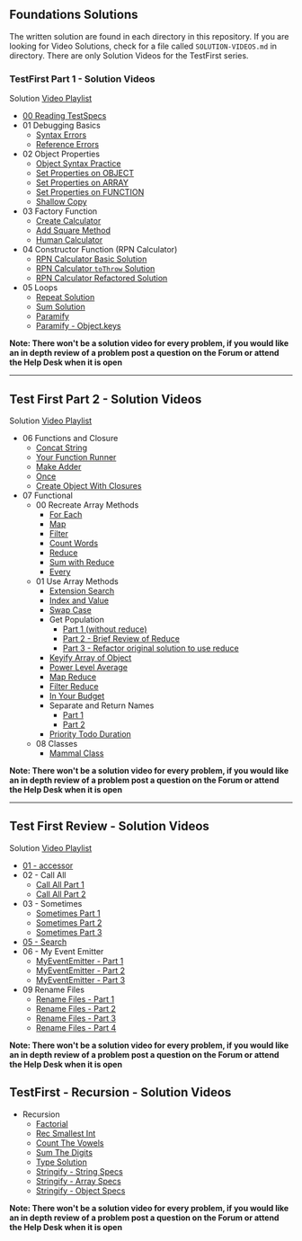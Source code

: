 ## Foundations Solutions

The written solution are found in each directory in this repository. If you are looking for Video Solutions, check for a file called `SOLUTION-VIDEOS.md` in directory. There are only Solution Videos for the TestFirst series.


### TestFirst Part 1 - Solution Videos

Solution [Video Playlist](https://www.youtube.com/playlist?list=PLx0iOsdUOUmltLh8DQZJdLvAwCzMB5Bmm)

- [00 Reading TestSpecs](https://youtu.be/SXxCY0vYNV0)
- 01 Debugging Basics
  - [Syntax Errors](https://youtu.be/vbPg4B25NaA)
  - [Reference Errors](https://youtu.be/Gys1CAjfYWg)
- 02 Object Properties
  - [Object Syntax Practice](https://youtu.be/qLMqnvH2I2Q)
  - [Set Properties on OBJECT](https://youtu.be/EsaM_EuNR2A)
  - [Set Properties on ARRAY](https://youtu.be/nXEv3GGawbA)
  - [Set Properties on FUNCTION](https://youtu.be/-32Z_roDfio)
  - [Shallow Copy](https://youtu.be/r2gTZX5fvzU)
- 03 Factory Function
  - [Create Calculator](https://youtu.be/hyhTqQ7nEDQ)
  - [Add Square Method](https://youtu.be/SpUw_1xgmGQ)
  - [Human Calculator](https://youtu.be/KgLPZfmuIck)
- 04 Constructor Function (RPN Calculator)
  - [RPN Calculator Basic Solution](https://youtu.be/hXfjpemStOM)
  - [RPN Calculator `toThrow` Solution](https://youtu.be/n11q0FtoVQY)
  - [RPN Calculator Refactored Solution](https://youtu.be/I4ZNIK5jnLI)
- 05 Loops
  - [Repeat Solution](https://youtu.be/3cKgh_LMUD0)
  - [Sum Solution](https://youtu.be/caCkq2aldV8)
  - [Paramify](https://youtu.be/9J0lulqeJ8c)
  - [Paramify - Object.keys](https://youtu.be/6VxFogfY0VY)
  
**Note: There won't be a solution video for every problem, if you would like an in depth review of a problem post a question on the Forum or attend the Help Desk when it is open**

<hr>

## Test First Part 2 - Solution Videos

Solution [Video Playlist](https://www.youtube.com/playlist?list=PLx0iOsdUOUmleMl8p873gBCn2-vp5Kgkg)

- 06 Functions and Closure
  - [Concat String](https://youtu.be/TeZu83W11WE)
  - [Your Function Runner](https://youtu.be/KDmbN7Jqk0o)
  - [Make Adder](https://youtu.be/A-D9j3OP_to)
  - [Once](https://youtu.be/iC5xRBoF2Sw)
  - [Create Object With Closures](https://youtu.be/iVYadNJ8jA8)
- 07 Functional
  - 00 Recreate Array Methods
    - [For Each](https://youtu.be/yODsXq1d22k)
    - [Map](https://youtu.be/44B5DGlGUjs)
    - [Filter](https://youtu.be/5HioHYlawIg)
    - [Count Words](https://youtu.be/kjt2vCXOOHE)
    - [Reduce](https://youtu.be/JXQjHIJ_hZ4)
    - [Sum with Reduce](https://youtu.be/Lg_SiZr8NT4)
    - [Every](https://youtu.be/W34uOkO5Pno)
  - 01 Use Array Methods
    - [Extension Search](https://youtu.be/yeEE074jOXc)
    - [Index and Value](https://youtu.be/bG9pY6AiGuI)
    - [Swap Case](https://youtu.be/WFd8S90iTUY)
    - Get Population
      - [Part 1 (without reduce)](https://youtu.be/WIOQkZPs1do)
      - [Part 2 - Brief Review of Reduce](https://youtu.be/eP8a0ZLbLfI)
      - [Part 3 - Refactor original solution to use reduce](https://youtu.be/QB2S1WOXqvU)
    - [Keyify Array of Object](https://youtu.be/4DQ1a7Ycips)
    - [Power Level Average](https://youtu.be/d6h5-iSLe8Y)
    - [Map Reduce](https://youtu.be/6e9TtwDEvbk)
    - [Filter Reduce](https://youtu.be/bKT4Lgoo_5I)
    - [In Your Budget](https://youtu.be/VKTD7CMo7P0)
    - Separate and Return Names
      - [Part 1](https://youtu.be/aeCMegjUC0g)
      - [Part 2](https://youtu.be/F5555-wVdAU)
    - [Priority Todo Duration](https://youtu.be/nb-SMUEyWKM)    
  - 08 Classes
    - [Mammal Class](https://youtu.be/5qCplIRVmSc)
  
  
**Note: There won't be a solution video for every problem, if you would like an in depth review of a problem post a question on the Forum or attend the Help Desk when it is open**

<hr>

## Test First Review - Solution Videos


Solution [Video Playlist](https://www.youtube.com/playlist?list=PLx0iOsdUOUmkGaSX3VsMHIuWduxk8fMGD)

- [01 - accessor](https://youtu.be/EW3160QYgiI)
- 02 - Call All
  - [Call All Part 1](https://youtu.be/994iK2ngXi8)
  - [Call All Part 2](https://youtu.be/qIHQmIwek5g)
- 03 - Sometimes
  - [Sometimes Part 1](https://youtu.be/SSttou-kO9M)
  - [Sometimes Part 2](https://youtu.be/SYvl6ljPJEQ)
  - [Sometimes Part 3](https://youtu.be/9qpn8U6HgEI)
- [05 - Search](https://youtu.be/xUu06kVGTpE)
- 06 - My Event Emitter
  - [MyEventEmitter - Part 1](https://youtu.be/LUrbOhQfqWU)
  - [MyEventEmitter - Part 2](https://youtu.be/K60Pi1iJHHI)
  - [MyEventEmitter - Part 3](https://youtu.be/ZuYQEpmEwtA)
- 09 Rename Files
  - [Rename Files - Part 1](https://youtu.be/tWNAD-6mx-w)
  - [Rename Files - Part 2](https://youtu.be/uAVjoBvUkuk)
  - [Rename Files - Part 3](https://youtu.be/gzkDMcmS8ZQ)
  - [Rename Files - Part 4](https://youtu.be/BmAC4cBGTSo)
  
**Note: There won't be a solution video for every problem, if you would like an in depth review of a problem post a question on the Forum or attend the Help Desk when it is open**

## TestFirst - Recursion - Solution Videos

- Recursion
  - [Factorial](https://youtu.be/sVKlW5voHZw)
  - [Rec Smallest Int](https://youtu.be/XcNnqd_7cVA)
  - [Count The Vowels](https://youtu.be/4_CUbwOkn3E)
  - [Sum The Digits](https://youtu.be/d3bmlyQhBxQ)
  - [Type Solution](https://youtu.be/kCAK_-vTaaI)
  - [Stringify - String Specs](https://youtu.be/iRLdMB_yQAY)
  - [Stringify - Array Specs](https://youtu.be/eBr8kUAO1qQ)
  - [Stringify - Object Specs](https://youtu.be/wL-lsEM9tMc)

**Note: There won't be a solution video for every problem, if you would like an in depth review of a problem post a question on the Forum or attend the Help Desk when it is open**